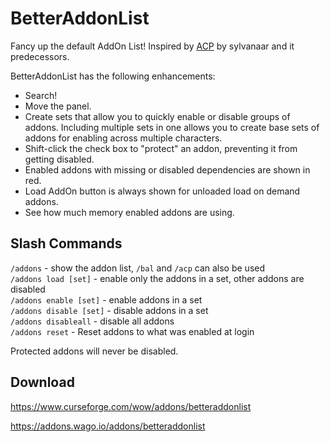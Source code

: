# BetterAddonList

Fancy up the default AddOn List! Inspired by [ACP](http://www.wowace.com/addons/acp/) by sylvanaar and it predecessors.

BetterAddonList has the following enhancements:

* Search!
* Move the panel.
* Create sets that allow you to quickly enable or disable groups of addons. Including multiple sets in one allows you to create base sets of addons for enabling across multiple characters.
* Shift-click the check box to "protect" an addon, preventing it from getting disabled.
* Enabled addons with missing or disabled dependencies are shown in red.
* Load AddOn button is always shown for unloaded load on demand addons.
* See how much memory enabled addons are using.

## Slash Commands

`/addons` - show the addon list, `/bal` and `/acp` can also be used  
`/addons load [set]` - enable only the addons in a set, other addons are disabled  
`/addons enable [set]` - enable addons in a set  
`/addons disable [set]` - disable addons in a set  
`/addons disableall` - disable all addons  
`/addons reset` - Reset addons to what was enabled at login  

Protected addons will never be disabled.

## Download

<https://www.curseforge.com/wow/addons/betteraddonlist>

<https://addons.wago.io/addons/betteraddonlist>
